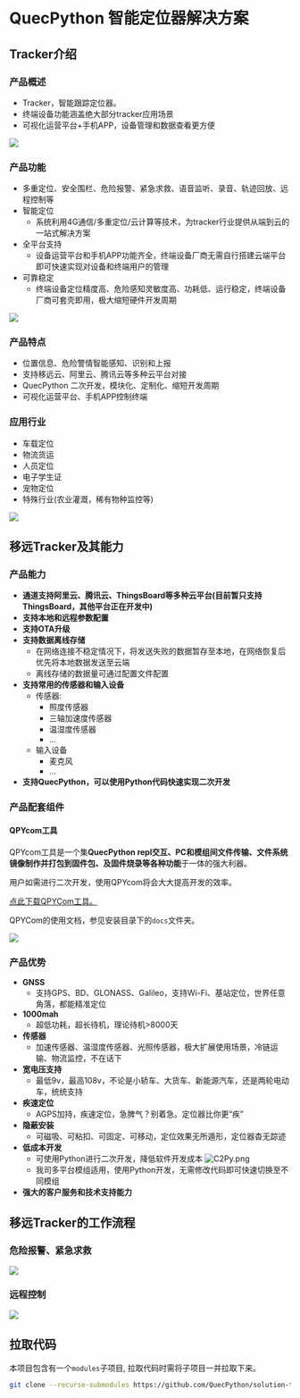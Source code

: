# QuecPython 智能定位器解决方案

## Tracker介绍

### 产品概述

- Tracker，智能跟踪定位器。
- 终端设备功能涵盖绝大部分tracker应用场景
- 可视化运营平台+手机APP，设备管理和数据查看更方便

![](./docs/zh/media/tracker_process.png)

### 产品功能
- 多重定位、安全围栏、危险报警、紧急求救、语音监听、录音、轨迹回放、远程控制等
- 智能定位
    - 系统利用4G通信/多重定位/云计算等技术，为tracker行业提供从端到云的一站式解决方案
- 全平台支持
    - 设备运营平台和手机APP功能齐全，终端设备厂商无需自行搭建云端平台即可快速实现对设备和终端用户的管理
- 可靠稳定
    - 终端设备定位精度高、危险感知灵敏度高、功耗低、运行稳定，终端设备厂商可套壳即用，极大缩短硬件开发周期

![](./docs/zh/media/tracker_funcion.png)

### 产品特点

- 位置信息、危险警情智能感知、识别和上报
- 支持移远云、阿里云、腾讯云等多种云平台对接
- QuecPython 二次开发，模块化、定制化、缩短开发周期
- 可视化运营平台、手机APP控制终端

### 应用行业

- 车载定位
- 物流货运
- 人员定位
- 电子学生证
- 宠物定位
- 特殊行业(农业灌溉，稀有物种监控等)

![](./docs/zh/media/tracker_application.png)

## 移远Tracker及其能力

### 产品能力

- **通道支持阿里云、腾讯云、ThingsBoard等多种云平台(目前暂只支持ThingsBoard，其他平台正在开发中)**
- **支持本地和远程参数配置**
- **支持OTA升级**
- **支持数据离线存储**
    - 在网络连接不稳定情况下，将发送失败的数据暂存至本地，在网络恢复后优先将本地数据发送至云端
    - 离线存储的数据量可通过配置文件配置
- **支持常用的传感器和输入设备**
    - 传感器:
        - 照度传感器
        - 三轴加速度传感器
        - 温湿度传感器
        - ...
    - 输入设备
        - 麦克风
        - ...
- **支持QuecPython，可以使用Python代码快速实现二次开发**

### 产品配套组件

#### QPYcom工具

QPYcom工具是一个集**QuecPython repl交互、PC和模组间文件传输、文件系统镜像制作并打包到固件包、及固件烧录等各种功能**于一体的强大利器。

用户如需进行二次开发，使用QPYcom将会大大提高开发的效率。

[点此下载QPYCom工具。](https://python.quectel.com/download)

QPYCom的使用文档，参见安装目录下的`docs`文件夹。

![](./docs/zh/media/QPYCom_V3.3.0.png)

### 产品优势

- **GNSS**
    - 支持GPS、BD、GLONASS、Galileo，支持Wi-Fi、基站定位，世界任意角落，都能精准定位
- **1000mah**
    - 超低功耗，超长待机，理论待机>8000天
- **传感器**
    - 加速传感器、温湿度传感器、光照传感器，极大扩展使用场景，冷链运输、物流监控，不在话下
- **宽电压支持**
    - 最低9v，最高108v，不论是小轿车、大货车、新能源汽车，还是两轮电动车，统统支持
- **疾速定位**
    - AGPS加持，疾速定位，急脾气？别着急。定位器比你更“疾”
- **隐蔽安装**
    - 可磁吸、可粘扣、可固定、可移动，定位效果无所遁形，定位器杳无踪迹
- **低成本开发**
    - 可使用Python进行二次开发，降低软件开发成本
    ![C2Py.png](./docs/zh/media/C2Py.png)
    - 我司多平台模组适用，使用Python开发，无需修改代码即可快速切换至不同模组
- **强大的客户服务和技术支持能力**

## 移远Tracker的工作流程

### 危险报警、紧急求救

![](./docs/zh/media/tracker_alert.png)

### 远程控制

![](./docs/zh/media/tracker_remote_control.png)

## 拉取代码

本项目包含有一个`modules`子项目, 拉取代码时需将子项目一并拉取下来。

```bash
git clone --recurse-submodules https://github.com/QuecPython/solution-tracker.git
```
